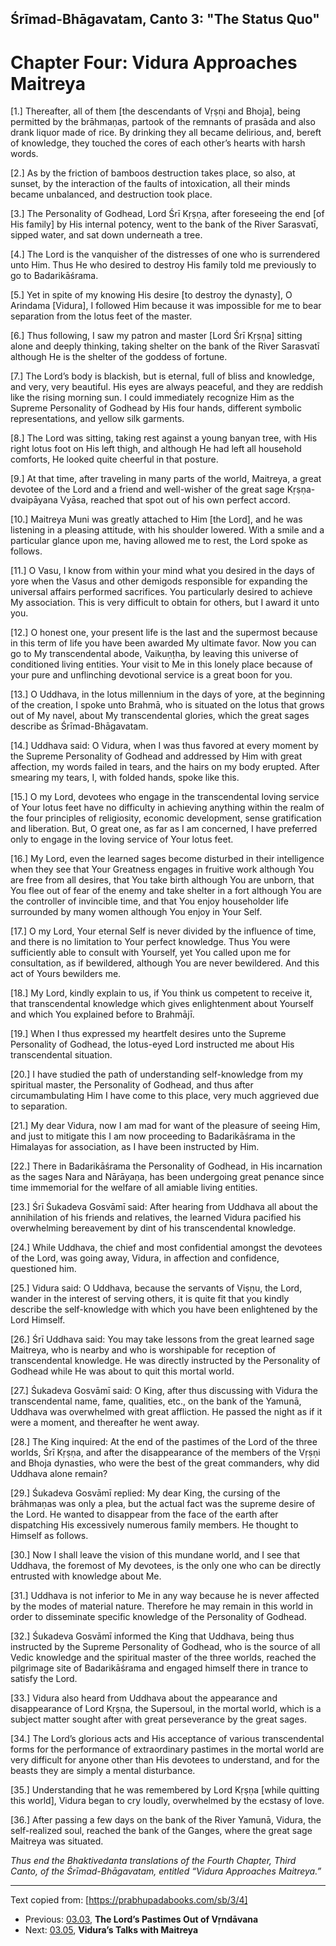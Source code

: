 <!-- zkid: 2021-03-07_1101 -->

## Śrīmad-Bhāgavatam, Canto 3: "The Status Quo" 
# Chapter Four: Vidura Approaches Maitreya

[1.] Thereafter, all of them [the descendants of Vṛṣṇi and Bhoja], being permitted by the brāhmaṇas, partook of the remnants of prasāda and also drank liquor made of rice. By drinking they all became delirious, and, bereft of knowledge, they touched the cores of each other’s hearts with harsh words.

[2.] As by the friction of bamboos destruction takes place, so also, at sunset, by the interaction of the faults of intoxication, all their minds became unbalanced, and destruction took place.

[3.] The Personality of Godhead, Lord Śrī Kṛṣṇa, after foreseeing the end [of His family] by His internal potency, went to the bank of the River Sarasvatī, sipped water, and sat down underneath a tree.

[4.] The Lord is the vanquisher of the distresses of one who is surrendered unto Him. Thus He who desired to destroy His family told me previously to go to Badarikāśrama.

[5.] Yet in spite of my knowing His desire [to destroy the dynasty], O Arindama [Vidura], I followed Him because it was impossible for me to bear separation from the lotus feet of the master.

[6.] Thus following, I saw my patron and master [Lord Śrī Kṛṣṇa] sitting alone and deeply thinking, taking shelter on the bank of the River Sarasvatī although He is the shelter of the goddess of fortune.

[7.] The Lord’s body is blackish, but is eternal, full of bliss and knowledge, and very, very beautiful. His eyes are always peaceful, and they are reddish like the rising morning sun. I could immediately recognize Him as the Supreme Personality of Godhead by His four hands, different symbolic representations, and yellow silk garments.

[8.] The Lord was sitting, taking rest against a young banyan tree, with His right lotus foot on His left thigh, and although He had left all household comforts, He looked quite cheerful in that posture.

[9.] At that time, after traveling in many parts of the world, Maitreya, a great devotee of the Lord and a friend and well-wisher of the great sage Kṛṣṇa-dvaipāyana Vyāsa, reached that spot out of his own perfect accord.

[10.] Maitreya Muni was greatly attached to Him [the Lord], and he was listening in a pleasing attitude, with his shoulder lowered. With a smile and a particular glance upon me, having allowed me to rest, the Lord spoke as follows.

[11.] O Vasu, I know from within your mind what you desired in the days of yore when the Vasus and other demigods responsible for expanding the universal affairs performed sacrifices. You particularly desired to achieve My association. This is very difficult to obtain for others, but I award it unto you.

[12.] O honest one, your present life is the last and the supermost because in this term of life you have been awarded My ultimate favor. Now you can go to My transcendental abode, Vaikuṇṭha, by leaving this universe of conditioned living entities. Your visit to Me in this lonely place because of your pure and unflinching devotional service is a great boon for you.

[13.] O Uddhava, in the lotus millennium in the days of yore, at the beginning of the creation, I spoke unto Brahmā, who is situated on the lotus that grows out of My navel, about My transcendental glories, which the great sages describe as Śrīmad-Bhāgavatam.

[14.] Uddhava said: O Vidura, when I was thus favored at every moment by the Supreme Personality of Godhead and addressed by Him with great affection, my words failed in tears, and the hairs on my body erupted. After smearing my tears, I, with folded hands, spoke like this.

[15.] O my Lord, devotees who engage in the transcendental loving service of Your lotus feet have no difficulty in achieving anything within the realm of the four principles of religiosity, economic development, sense gratification and liberation. But, O great one, as far as I am concerned, I have preferred only to engage in the loving service of Your lotus feet.

[16.] My Lord, even the learned sages become disturbed in their intelligence when they see that Your Greatness engages in fruitive work although You are free from all desires, that You take birth although You are unborn, that You flee out of fear of the enemy and take shelter in a fort although You are the controller of invincible time, and that You enjoy householder life surrounded by many women although You enjoy in Your Self.

[17.] O my Lord, Your eternal Self is never divided by the influence of time, and there is no limitation to Your perfect knowledge. Thus You were sufficiently able to consult with Yourself, yet You called upon me for consultation, as if bewildered, although You are never bewildered. And this act of Yours bewilders me.

[18.] My Lord, kindly explain to us, if You think us competent to receive it, that transcendental knowledge which gives enlightenment about Yourself and which You explained before to Brahmājī.

[19.] When I thus expressed my heartfelt desires unto the Supreme Personality of Godhead, the lotus-eyed Lord instructed me about His transcendental situation.

[20.] I have studied the path of understanding self-knowledge from my spiritual master, the Personality of Godhead, and thus after circumambulating Him I have come to this place, very much aggrieved due to separation.

[21.] My dear Vidura, now I am mad for want of the pleasure of seeing Him, and just to mitigate this I am now proceeding to Badarikāśrama in the Himalayas for association, as I have been instructed by Him.

[22.] There in Badarikāśrama the Personality of Godhead, in His incarnation as the sages Nara and Nārāyaṇa, has been undergoing great penance since time immemorial for the welfare of all amiable living entities.

[23.] Śrī Śukadeva Gosvāmī said: After hearing from Uddhava all about the annihilation of his friends and relatives, the learned Vidura pacified his overwhelming bereavement by dint of his transcendental knowledge.

[24.] While Uddhava, the chief and most confidential amongst the devotees of the Lord, was going away, Vidura, in affection and confidence, questioned him.

[25.] Vidura said: O Uddhava, because the servants of Viṣṇu, the Lord, wander in the interest of serving others, it is quite fit that you kindly describe the self-knowledge with which you have been enlightened by the Lord Himself.

[26.] Śrī Uddhava said: You may take lessons from the great learned sage Maitreya, who is nearby and who is worshipable for reception of transcendental knowledge. He was directly instructed by the Personality of Godhead while He was about to quit this mortal world.

[27.] Śukadeva Gosvāmī said: O King, after thus discussing with Vidura the transcendental name, fame, qualities, etc., on the bank of the Yamunā, Uddhava was overwhelmed with great affliction. He passed the night as if it were a moment, and thereafter he went away.

[28.] The King inquired: At the end of the pastimes of the Lord of the three worlds, Śrī Kṛṣṇa, and after the disappearance of the members of the Vṛṣṇi and Bhoja dynasties, who were the best of the great commanders, why did Uddhava alone remain?

[29.] Śukadeva Gosvāmī replied: My dear King, the cursing of the brāhmaṇas was only a plea, but the actual fact was the supreme desire of the Lord. He wanted to disappear from the face of the earth after dispatching His excessively numerous family members. He thought to Himself as follows.

[30.] Now I shall leave the vision of this mundane world, and I see that Uddhava, the foremost of My devotees, is the only one who can be directly entrusted with knowledge about Me.

[31.] Uddhava is not inferior to Me in any way because he is never affected by the modes of material nature. Therefore he may remain in this world in order to disseminate specific knowledge of the Personality of Godhead.

[32.] Śukadeva Gosvāmī informed the King that Uddhava, being thus instructed by the Supreme Personality of Godhead, who is the source of all Vedic knowledge and the spiritual master of the three worlds, reached the pilgrimage site of Badarikāśrama and engaged himself there in trance to satisfy the Lord.

[33.] Vidura also heard from Uddhava about the appearance and disappearance of Lord Kṛṣṇa, the Supersoul, in the mortal world, which is a subject matter sought after with great perseverance by the great sages.

[34.] The Lord’s glorious acts and His acceptance of various transcendental forms for the performance of extraordinary pastimes in the mortal world are very difficult for anyone other than His devotees to understand, and for the beasts they are simply a mental disturbance.

[35.] Understanding that he was remembered by Lord Kṛṣṇa [while quitting this world], Vidura began to cry loudly, overwhelmed by the ecstasy of love.

[36.] After passing a few days on the bank of the River Yamunā, Vidura, the self-realized soul, reached the bank of the Ganges, where the great sage Maitreya was situated.

_Thus end the Bhaktivedanta translations of the Fourth Chapter, Third Canto, of the Śrīmad-Bhāgavatam, entitled “Vidura Approaches Maitreya.”_

---

Text copied from: [https://prabhupadabooks.com/sb/3/4]

- Previous: [03.03](03.03-t.html), **The Lord’s Pastimes Out of Vṛndāvana**
- Next: [03.05](03.05-t.html), **Vidura’s Talks with Maitreya**